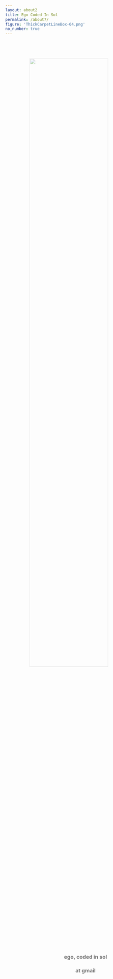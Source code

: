 ```yaml
---
layout: about2
title: Ego Coded In Sol
permalink: /about7/
figure: 'ThickCarpetLineBox-04.png'
no_number: true
---
```


<!-- <h1 id="about_header">{{ page.title }}</h1>-->
<!--<h3 style="text-align: center;">shh: do good in silence</h3>-->

<img style="width:70%;margin-right:15%;margin-left:15%;opacity:0.4;margin-top:4em;" src="/assets{{page.id}}/images/{{page.figure}}"/>
<!--<h3 style="text-align:center;opacity:0.6;margin-top:7em;">ego, coded in sol at gmail</h3>-->
<!--
<h3 style="text-align:center;opacity:0.6;margin-top:10em;margin-left:0em">ego, coded in sol</h3>
<img style="width:80%;margin:10%;opacity:0.6;margin-top:5%;" src="/assets{{page.id}}/images/CarpetLogo-03.png"/>
<h3 style="text-align:center;opacity:0.6;margin-top:-1em;margin-left:0em;">at gmail</h3>
-->
<h3 style="text-align:center;opacity:0.6;margin-top:5em;margin-left:-0em">ego, coded in sol</h3>
<h3 style="text-align:center;opacity:0.6;margin-left:0em;">at gmail</h3>

<!--
<h3 style="text-align:center;opacity:0.6;margin-top:10em;float:right;">ego, coded in sol</h3>
<img style="width:100%;margin:0%;opacity:0.6;margin-top:-5%;" src="/assets{{page.id}}/images/CarpetLogo-03.png"/>
<h3 style="text-align:center;opacity:0.6;margin-top:-1em;float:left;">at gmail</h3>
-->
<!--<img style="width:100%;opacity:0.6;" src="/assets{{page.id}}/images/ThickLinesCarpetBoxAxes-20.png"/>-->
<!--<img style="width:70%;margin:15%;opacity:0.6;margin-top:-1em" src="/assets{{page.id}}/images/ThickCarpetLineBox-04.png"/>-->

<!--<h3 style="text-align:center;opacity:0.6;margin-top:10em;">ego, coded in sol at gmail</h3>
<img style="width:100%;opacity:0.6;float:right;margin-top:-9em;" src="/assets{{page.id}}/images/SiteLogo.png"/>
-->


